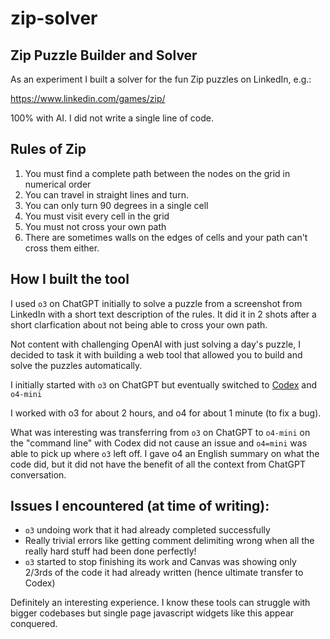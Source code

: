 # zip-solver

## Zip Puzzle Builder and Solver

As an experiment I built a solver for the fun Zip puzzles on LinkedIn, e.g.:

https://www.linkedin.com/games/zip/

100% with AI.  I did not write a single line of code.

## Rules of Zip

1. You must find a complete path between the nodes on the grid in numerical order
2. You can travel in straight lines and turn.
3. You can only turn 90 degrees in a single cell
4. You must visit every cell in the grid
5. You must not cross your own path
6. There are sometimes walls on the edges of cells and your path can't cross them either.

## How I built the tool

I used `o3` on ChatGPT initially to solve a puzzle from a screenshot from LinkedIn with a short text description of the rules.  It did it in 2 shots after a short clarfication about not being able to cross your own path.

Not content with challenging OpenAI with just solving a day's puzzle, I decided to task it with building a web tool that allowed you to build and solve the puzzles automatically.

I initially started with `o3` on ChatGPT but eventually switched to [Codex](https://github.com/openai/codex) and `o4-mini`

I worked with o3 for about 2 hours, and o4 for about 1 minute (to fix a bug).

What was interesting was transferring from `o3` on ChatGPT to `o4-mini` on the "command line" with Codex did not cause an issue and `o4=mini` was able to pick up where `o3` left off.  I gave o4 an English summary on what the code did, but it did not have the benefit of all the context from ChatGPT conversation.

## Issues I encountered (at time of writing):

* `o3` undoing work that it had already completed successfully
* Really trivial errors like getting comment delimiting wrong when all the really hard stuff had been done perfectly!
* `o3` started to stop finishing its work and Canvas was showing only 2/3rds of the code it had already written (hence ultimate transfer to Codex)

Definitely an interesting experience.  I know these tools can struggle with bigger codebases but single page javascript widgets like this appear conquered.
